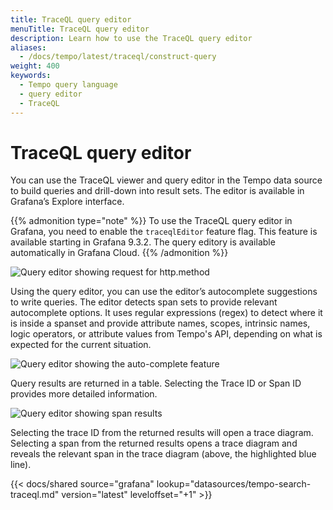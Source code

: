 ```yaml
---
title: TraceQL query editor
menuTitle: TraceQL query editor
description: Learn how to use the TraceQL query editor
aliases:
  - /docs/tempo/latest/traceql/construct-query
weight: 400
keywords:
  - Tempo query language
  - query editor
  - TraceQL
---
```


# TraceQL query editor

You can use the TraceQL viewer and query editor in the Tempo data source to build queries and drill-down into result sets. The editor is available in Grafana’s Explore interface.

{{% admonition type="note" %}}
To use the TraceQL query editor in Grafana, you need to enable the `traceqlEditor` feature flag. This feature is available starting in Grafana 9.3.2. The query editory is available automatically in Grafana Cloud.
{{% /admonition %}}

![Query editor showing request for http.method](/static/img/docs/tempo/query-editor-http-method.png)

Using the query editor, you can use the editor’s autocomplete suggestions to write queries. The editor detects span sets to provide relevant autocomplete options. It uses regular expressions (regex) to detect where it is inside a spanset and provide attribute names, scopes, intrinsic names, logic operators, or attribute values from Tempo's API, depending on what is expected for the current situation.

![Query editor showing the auto-complete feature](/static/img/docs/tempo/query-editor-auto-complete.png)

Query results are returned in a table. Selecting the Trace ID or Span ID provides more detailed information.

![Query editor showing span results](/static/img/docs/tempo/query-editor-results-span.png)

Selecting the trace ID from the returned results will open a trace diagram. Selecting a span from the returned results opens a trace diagram and reveals the relevant span in the trace diagram (above, the highlighted blue line).

{{< docs/shared source="grafana" lookup="datasources/tempo-search-traceql.md" version="latest" leveloffset="+1" >}}